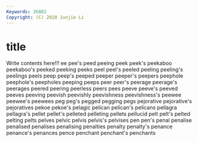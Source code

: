 ```yaml
---
Keywords: 26802
Copyright: (C) 2020 Junjie Li
---
```


# title

Write contents here!!!
ee 
pee's 
peed 
peeing 
peek 
peek's 
peekaboo 
peekaboo's 
peeked
peeking 
peeks 
peel 
peel's 
peeled 
peeling 
peeling's 
peelings 
peels 
peep
peep's 
peeped 
peeper 
peeper's 
peepers 
peephole 
peephole's 
peepholes 
peeping 
peeps
peer 
peer's 
peerage 
peerage's 
peerages 
peered 
peering 
peerless 
peers 
pees
peeve 
peeve's 
peeved 
peeves 
peeving 
peevish 
peevishly 
peevishness 
peevishness's 
peewee
peewee's 
peewees 
peg 
peg's 
pegged 
pegging 
pegs 
pejorative 
pejorative's 
pejoratives
pekoe 
pekoe's 
pelagic 
pelican 
pelican's 
pelicans 
pellagra 
pellagra's 
pellet 
pellet's
pelleted 
pelleting 
pellets 
pellucid 
pelt 
pelt's 
pelted 
pelting 
pelts 
pelves
pelvic 
pelvis 
pelvis's 
pelvises 
pen 
pen's 
penal 
penalise 
penalised 
penalises
penalising 
penalties 
penalty 
penalty's 
penance 
penance's 
penances 
pence 
penchant 
penchant's
penchants 
